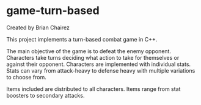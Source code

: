# game-turn-based

Created by Brian Chairez

This project implements a turn-based combat game in C++.

The main objective of the game is to defeat the enemy opponent. 
Characters take turns deciding what action to take for themselves or against their opponent. 
Characters are implemented with individual stats. 
Stats can vary from attack-heavy to defense heavy with multiple variations to choose from. 

Items included are distributed to all characters. 
Items range from stat boosters to secondary attacks. 
